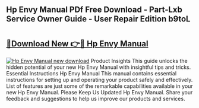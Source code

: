 ## Hp Envy Manual PDf Free Download - Part-Lxb Service Owner Guide - User Repair Edition b9toL

# <h2><a href="http://bc12058.oget.top/?id=Hp+Envy+Manual">🔗Download New 👉🔴 Hp Envy Manual</a></h2>

[![Hp Envy Manual new download](https://i.imgur.com/5g1atiW.png)](http://bc12058.oget.top/?id=Hp+Envy+Manual)
Product Insights This guide unlocks the hidden potential of your new Hp Envy Manual with insightful tips and tricks. Essential Instructions Hp Envy Manual This manual contains essential instructions for setting up and operating your product safely and effectively. List of features are just some of the remarkable capabilities available in your new Hp Envy Manual. Please Keep Us Updated Hp Envy Manual. Share your feedback and suggestions to help us improve our products and services.
